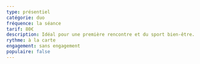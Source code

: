 ```yaml
---
type: présentiel
catégorie: duo
fréquence: la séance
tarif: 80€
description: Idéal pour une première rencontre et du sport bien-être.
rythme: à la carte
engagement: sans engagement
populaire: false
---
```

